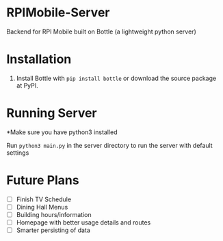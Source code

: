 RPIMobile-Server
================

Backend for RPI Mobile built on Bottle (a lightweight python server)

Installation
============

1) Install Bottle with ```pip install bottle``` or download the source package at PyPI.

Running Server
==============
 *Make sure you have python3 installed
 
 Run ```python3 main.py``` in the server directory to run the server with default settings
 
 Future Plans
 ============
 
 - [ ] Finish TV Schedule 
 - [ ] Dining Hall Menus
 - [ ] Building hours/information
 - [ ] Homepage with better usage details and routes
 - [ ] Smarter persisting of data
